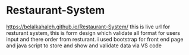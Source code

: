 # Restaurant-System
https://belalkahaleh.github.io/Restaurant-System/
this is live url for resturant system, this is form design which validate all format for users input and there order from resturant.
i used bootstrap for front end page and java script to store and show and validate data via VS code
